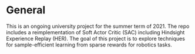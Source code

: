 # General
This is an ongoing university project for the summer term of 2021. The repo includes a reimplementation of Soft Actor Critic (SAC) including Hindsight Experience Replay (HER). The goal of this project is to explore techniques for sample-efficient learning from sparse rewards for robotics tasks. 
